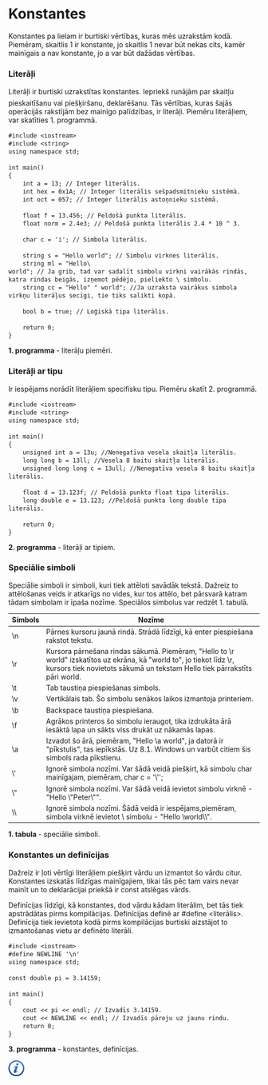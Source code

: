 # Konstantes

Konstantes pa lielam ir burtiski vērtības, kuras mēs uzrakstām kodā. Piemēram, skaitlis 1 ir konstante, jo skaitlis 1 nevar būt nekas cits, kamēr mainīgais a nav konstante, jo a var būt dažādas vērtības.

### Literāļi

Literāļi ir burtiski uzrakstītas konstantes. Iepriekš runājām par skaitļu pieskaitīšanu vai piešķiršanu, deklarēšanu. Tās vērtības, kuras šajās operācijās rakstījām bez mainīgo palīdzības, ir literāļi. Piemēru literāļiem, var skatīties 1. programmā.

```
#include <iostream>
#include <string>
using namespace std;

int main()
{
    int a = 13; // Integer literālis.
    int hex = 0x1A; // Integer literālis sešpadsmitnieku sistēmā.
    int oct = 057; // Integer literālis astoņnieku sistēmā.
    
    float f = 13.456; // Peldošā punkta literālis.
    float norm = 2.4e3; // Peldošā punkta literālis 2.4 * 10 ^ 3.
    
    char c = 'i'; // Simbola literālis.
    
    string s = "Hello world"; // Simbolu virknes literālis.
    string ml = "Hello\
world"; // Ja grib, tad var sadalīt simbolu virkni vairākās rindās, katra rindas beigās, izņemot pēdējo, pieliekto \ simbolu.
    string cc = "Hello" " world"; //Ja uzraksta vairākus simbola virkņu literāļus secīgi, tie tiks salikti kopā.

    bool b = true; // Loģiskā tipa literālis.

    return 0;
}
```


**1. programma** - literāļu piemēri.


### Literāļi ar tipu

Ir iespējams norādīt literāļiem specifisku tipu. Piemēru skatīt 2. programmā.

```
#include <iostream>
#include <string>
using namespace std;

int main()
{
    unsigned int a = 13u; //Nenegatīva vesela skaitļa literālis.
    long long b = 13ll; //Vesela 8 baitu skaitļa literālis.
    unsigned long long c = 13ull; //Nenegatīva vesela 8 baitu skaitļa literālis.

    float d = 13.123f; // Peldošā punkta float tipa literālis.
    long double e = 13.123; //Peldošā punkta long double tipa literālis.

    return 0;
}
```


**2. programma** - literāļi ar tipiem.


### Speciālie simboli

Speciālie simboli ir simboli, kuri tiek attēloti savādāk tekstā. Dažreiz to attēlošanas veids ir atkarīgs no vides, kur tos attēlo, bet pārsvarā katram tādam simbolam ir īpaša nozīme. Speciālos simbolus var redzēt 1. tabulā.

| Simbols | Nozīme |
| --- | --- |
| \\n | Pārnes kursoru jaunā rindā. Strādā līdzīgi, kā enter piespiešana rakstot tekstu. |
| \\r | Kursora pārnešana rindas sākumā. Piemēram, "Hello to \\r world" izskatītos uz ekrāna, kā "world to", jo tiekot līdz \\r, kursors tiek novietots sākumā un tekstam Hello tiek pārrakstīts pāri world. |
| \\t | Tab taustiņa piespiešanas simbols. |
| \\v | Vertikālais tab. Šo simbolu senākos laikos izmantoja printeriem. |
| \\b | Backspace taustiņa piespiešana. |
| \\f | Agrākos printeros šo simbolu ieraugot, tika izdrukāta ārā iesāktā lapa un sākts viss drukāt uz nākamās lapas. |
| \\a | Izvadot šo ārā, piemēram, "Hello \\a world", ja datorā ir "pīkstulis", tas iepīkstās. Uz 8.1. Windows un varbūt citiem šis simbols rada pīkstienu. |
| \\' | Ignorē simbola nozīmi. Var šādā veidā piešķirt, kā simbolu char mainīgajam, piemēram, char c = '\\''; |
| \\" | Ignorē simbola nozīmi. Var šādā veidā ievietot simbolu virknē - "Hello \\"Peter\\"". |
| \\\\ | Ignorē simbola nozīmi. Šādā veidā ir iespējams,piemēram, simbola virknē ievietot \\ simbolu - "Hello \\world\\\\". |


**1. tabula** - speciālie simboli.


### Konstantes un definīcijas

Dažreiz ir ļoti vērtīgi literāļiem piešķirt vārdu un izmantot šo vārdu citur. Konstantes izskatās līdzīgas mainīgajiem, tikai tās pēc tam vairs nevar mainīt un to deklarācijai priekšā ir const atslēgas vārds.

Definīcijas līdzīgi, kā konstantes, dod vārdu kādam literālim, bet tās tiek apstrādātas pirms kompilācijas. Definīcijas definē ar #define <nosaukums> <literālis>. Definīcija tiek ievietota kodā pirms kompilācijas burtiski aizstājot to izmantošanas vietu ar definēto literāli.

```
#include <iostream>
#define NEWLINE '\n'
using namespace std;

const double pi = 3.14159;

int main()
{
    cout << pi << endl; // Izvadīs 3.14159.
    cout << NEWLINE << endl; // Izvadīs pāreju uz jaunu rindu.
    return 0;
}
```


**3. programma** - konstantes, definīcijas.


<a href="http://www.cplusplus.com/doc/tutorial/constants/" target="_blank">![Vairāk informācija](/media/theory/information.png)</a>